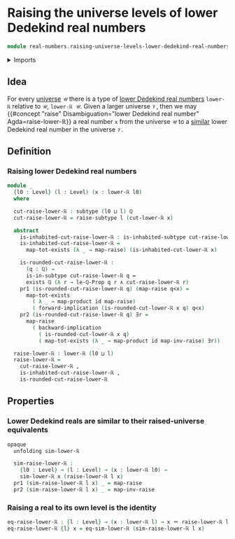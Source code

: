 # Raising the universe levels of lower Dedekind real numbers

```agda
module real-numbers.raising-universe-levels-lower-dedekind-real-numbers where
```

<details><summary>Imports</summary>

```agda
open import elementary-number-theory.rational-numbers
open import elementary-number-theory.strict-inequality-rational-numbers

open import foundation.cartesian-product-types
open import foundation.conjunction
open import foundation.dependent-pair-types
open import foundation.disjunction
open import foundation.existential-quantification
open import foundation.function-types
open import foundation.functoriality-cartesian-product-types
open import foundation.identity-types
open import foundation.inhabited-subtypes
open import foundation.logical-equivalences
open import foundation.negation
open import foundation.raising-universe-levels
open import foundation.subtypes
open import foundation.universe-levels

open import logic.functoriality-existential-quantification

open import real-numbers.lower-dedekind-real-numbers
open import real-numbers.similarity-lower-dedekind-real-numbers
```

</details>

## Idea

For every [universe](foundation.universe-levels.md) `𝒰` there is a type of
[lower Dedekind real numbers](real-numbers.lower-dedekind-real-numbers.md)
`lower-ℝ` relative to `𝒰`, `lower-ℝ 𝒰`. Given a larger universe `𝒱`, then we may
{{#concept "raise" Disambiguation="lower Dedekind real number" Agda=raise-lower-ℝ}}
a real number `x` from the universe `𝒰` to a
[similar](real-numbers.similarity-lower-dedekind-real-numbers.md) lower Dedekind
real number in the universe `𝒱`.

## Definition

### Raising lower Dedekind real numbers

```agda
module _
  {l0 : Level} (l : Level) (x : lower-ℝ l0)
  where

  cut-raise-lower-ℝ : subtype (l0 ⊔ l) ℚ
  cut-raise-lower-ℝ = raise-subtype l (cut-lower-ℝ x)

  abstract
    is-inhabited-cut-raise-lower-ℝ : is-inhabited-subtype cut-raise-lower-ℝ
    is-inhabited-cut-raise-lower-ℝ =
      map-tot-exists (λ _ → map-raise) (is-inhabited-cut-lower-ℝ x)

    is-rounded-cut-raise-lower-ℝ :
      (q : ℚ) →
      is-in-subtype cut-raise-lower-ℝ q ↔
      exists ℚ (λ r → le-ℚ-Prop q r ∧ cut-raise-lower-ℝ r)
    pr1 (is-rounded-cut-raise-lower-ℝ q) (map-raise q<x) =
      map-tot-exists
        ( λ _ → map-product id map-raise)
        ( forward-implication (is-rounded-cut-lower-ℝ x q) q<x)
    pr2 (is-rounded-cut-raise-lower-ℝ q) ∃r =
      map-raise
        ( backward-implication
          ( is-rounded-cut-lower-ℝ x q)
          ( map-tot-exists (λ _ → map-product id map-inv-raise) ∃r))

  raise-lower-ℝ : lower-ℝ (l0 ⊔ l)
  raise-lower-ℝ =
    cut-raise-lower-ℝ ,
    is-inhabited-cut-raise-lower-ℝ ,
    is-rounded-cut-raise-lower-ℝ
```

## Properties

### Lower Dedekind reals are similar to their raised-universe equivalents

```agda
opaque
  unfolding sim-lower-ℝ

  sim-raise-lower-ℝ :
    {l0 : Level} → (l : Level) → (x : lower-ℝ l0) →
    sim-lower-ℝ x (raise-lower-ℝ l x)
  pr1 (sim-raise-lower-ℝ l x) _ = map-raise
  pr2 (sim-raise-lower-ℝ l x) _ = map-inv-raise
```

### Raising a real to its own level is the identity

```agda
eq-raise-lower-ℝ : {l : Level} → (x : lower-ℝ l) → x ＝ raise-lower-ℝ l x
eq-raise-lower-ℝ {l} x = eq-sim-lower-ℝ (sim-raise-lower-ℝ l x)
```
